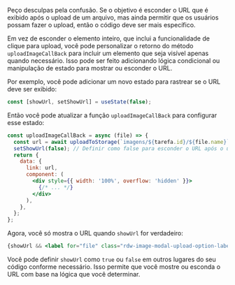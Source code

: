 Peço desculpas pela confusão. Se o objetivo é esconder o URL que é exibido após o upload de um arquivo, mas ainda permitir que os usuários possam fazer o upload, então o código deve ser mais específico.

Em vez de esconder o elemento inteiro, que inclui a funcionalidade de clique para upload, você pode personalizar o retorno do método `uploadImageCallBack` para incluir um elemento que seja visível apenas quando necessário. Isso pode ser feito adicionando lógica condicional ou manipulação de estado para mostrar ou esconder o URL.

Por exemplo, você pode adicionar um novo estado para rastrear se o URL deve ser exibido:

```jsx
const [showUrl, setShowUrl] = useState(false);
```

Então você pode atualizar a função `uploadImageCallBack` para configurar esse estado:

```jsx
const uploadImageCallBack = async (file) => {
  const url = await uploadToStorage(`imagens/${tarefa.id}/${file.name}`, file);
  setShowUrl(false); // Definir como false para esconder o URL após o upload
  return {
    data: {
      link: url,
      component: (
        <div style={{ width: '100%', overflow: 'hidden' }}>
          {/* ... */}
        </div>
      ),
    },
  };
};
```

Agora, você só mostra o URL quando `showUrl` for verdadeiro:

```jsx
{showUrl && <label for="file" class="rdw-image-modal-upload-option-label">{url}</label>}
```

Você pode definir `showUrl` como `true` ou `false` em outros lugares do seu código conforme necessário. Isso permite que você mostre ou esconda o URL com base na lógica que você determinar.